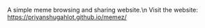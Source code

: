 A simple meme browsing and sharing website.\n
Visit the website: https://priyanshugahlot.github.io/memez/
